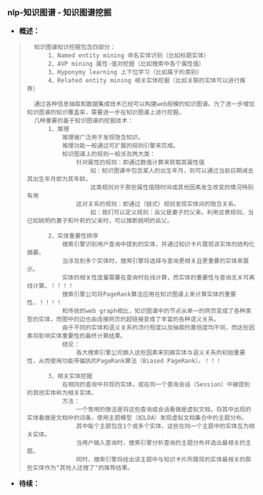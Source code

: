 ### nlp-知识图谱 - 知识图谱挖掘
- **概述：**
>       知识图谱知识挖掘包含四部分：
>           1、Named entity mining 命名实体识别（比如标题实体）
>           2、AVP mining 属性-值对挖掘（比如搜索中各个属性值）
>           3、Hyponymy learning 上下位学习（比如属于的类别）
>           4、Related entity mining 相关实体挖掘（比如关联的实体可以进行推荐）
>
>       通过各种信息抽取和数据集成技术已经可以构建web规模的知识图谱。为了进一步增加知识图谱的知识覆盖率，需要进一步在知识图谱上进行挖掘。
>       几种重要的基于知识图谱的挖掘技术：
>           1、推理
>               推理被广泛用于发现隐含知识。
>               推理功能一般通过可扩展的规则引擎来完成。
>               知识图谱上的规则一般涉及两大类：
>                   针对属性的规则：即通过数值计算来获取其属性值
>                       如：知识图谱中包含某人的出生年月，则可以通过当前日期减去其出生年月即为其年龄。
>                       这类规则对于那些属性值随时间或其他因素发生改变的情况特别有用
>                   这对关系的规则：即通过（链式）规则发现实体间的隐含关系。
>                       如：我们可以定义规则：岳父是妻子的父亲。利用这表规则，当已知姚明的妻子和叶莉的父亲时，可以推断姚明的岳父。
>
>           2、实体重要性排序
>               搜索引擎识别用户查询中提到的实体，并通过知识卡片展现该实体的结构化摘要。
>               当涉及到多个实体时，搜索引擎将选择与查询更相关且更重要的实体来展示。
>               实体的相关性度量需要在查询时在线计算，而实体的重要性与查询无关可离线计算。！！！！
>               搜索引擎公司将PageRank算法应用在知识图谱上来计算实体的重要性。！！！！
>               和传统的web graph相比，知识图谱中的节点从单一的网页变成了各种类型的实体，而图中的边也由连接网页的超链接变成了丰富的各种语义关系。
>               由于不同的实体和语义关系的流行程度以及抽取的置信度均不同，而这些因素将影响实体重要性的最终计算结果。
>               结论：
>                   各大搜索引擎公司嵌入这些因素来刻画实体与语义关系的初始重要性，从而使用功能带偏执的PageRank算法（Biased PageRank）。！！！
>
>           3、相关实体挖掘
>               在相同的查询中共现的实体，或在同一个查询会话（Session）中被提到的其他实体称为相关实体。
>               方法：
>                   一个常用的做法是将这些查询或会话看做是虚拟文档，将其中出现的实体看做是文档中的词条，使用主题模型（如LDA）发现虚拟文档集合中的主题分布。
>                   其中每个主题包含1个或多个实体，这些在同一个主题中的实体互为相关实体。
>                   当用户输入查询时，搜索引擎分析查询的主题分布并选出最相关的主题。
>                   同时，搜索引擎将给出该主题中与知识卡片所展现的实体最相关的那些实体作为"其他人还搜了"的推荐结果。
>
>
>
>
>
>
>
>
>
>
>
>
>
>

- **待续：**
>
>
>
>
>
>
>
>
>
>
>
>
>
>
>
>
>
>
